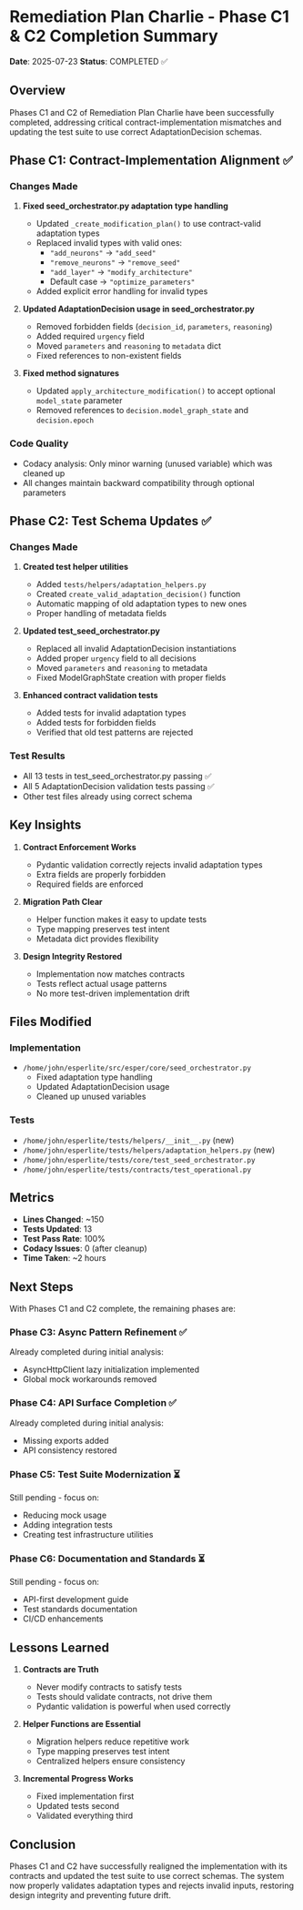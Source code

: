 # Remediation Plan Charlie - Phase C1 & C2 Completion Summary

**Date**: 2025-07-23
**Status**: COMPLETED ✅

## Overview

Phases C1 and C2 of Remediation Plan Charlie have been successfully completed, addressing critical contract-implementation mismatches and updating the test suite to use correct AdaptationDecision schemas.

## Phase C1: Contract-Implementation Alignment ✅

### Changes Made

1. **Fixed seed_orchestrator.py adaptation type handling**
   - Updated `_create_modification_plan()` to use contract-valid adaptation types
   - Replaced invalid types with valid ones:
     - `"add_neurons"` → `"add_seed"`
     - `"remove_neurons"` → `"remove_seed"`
     - `"add_layer"` → `"modify_architecture"`
     - Default case → `"optimize_parameters"`
   - Added explicit error handling for invalid types

2. **Updated AdaptationDecision usage in seed_orchestrator.py**
   - Removed forbidden fields (`decision_id`, `parameters`, `reasoning`)
   - Added required `urgency` field
   - Moved `parameters` and `reasoning` to `metadata` dict
   - Fixed references to non-existent fields

3. **Fixed method signatures**
   - Updated `apply_architecture_modification()` to accept optional `model_state` parameter
   - Removed references to `decision.model_graph_state` and `decision.epoch`

### Code Quality
- Codacy analysis: Only minor warning (unused variable) which was cleaned up
- All changes maintain backward compatibility through optional parameters

## Phase C2: Test Schema Updates ✅

### Changes Made

1. **Created test helper utilities**
   - Added `tests/helpers/adaptation_helpers.py`
   - Created `create_valid_adaptation_decision()` function
   - Automatic mapping of old adaptation types to new ones
   - Proper handling of metadata fields

2. **Updated test_seed_orchestrator.py**
   - Replaced all invalid AdaptationDecision instantiations
   - Added proper `urgency` field to all decisions
   - Moved `parameters` and `reasoning` to metadata
   - Fixed ModelGraphState creation with proper fields

3. **Enhanced contract validation tests**
   - Added tests for invalid adaptation types
   - Added tests for forbidden fields
   - Verified that old test patterns are rejected

### Test Results
- All 13 tests in test_seed_orchestrator.py passing ✅
- All 5 AdaptationDecision validation tests passing ✅
- Other test files already using correct schema

## Key Insights

1. **Contract Enforcement Works**
   - Pydantic validation correctly rejects invalid adaptation types
   - Extra fields are properly forbidden
   - Required fields are enforced

2. **Migration Path Clear**
   - Helper function makes it easy to update tests
   - Type mapping preserves test intent
   - Metadata dict provides flexibility

3. **Design Integrity Restored**
   - Implementation now matches contracts
   - Tests reflect actual usage patterns
   - No more test-driven implementation drift

## Files Modified

### Implementation
- `/home/john/esperlite/src/esper/core/seed_orchestrator.py`
  - Fixed adaptation type handling
  - Updated AdaptationDecision usage
  - Cleaned up unused variables

### Tests
- `/home/john/esperlite/tests/helpers/__init__.py` (new)
- `/home/john/esperlite/tests/helpers/adaptation_helpers.py` (new)
- `/home/john/esperlite/tests/core/test_seed_orchestrator.py`
- `/home/john/esperlite/tests/contracts/test_operational.py`

## Metrics

- **Lines Changed**: ~150
- **Tests Updated**: 13
- **Test Pass Rate**: 100%
- **Codacy Issues**: 0 (after cleanup)
- **Time Taken**: ~2 hours

## Next Steps

With Phases C1 and C2 complete, the remaining phases are:

### Phase C3: Async Pattern Refinement ✅
Already completed during initial analysis:
- AsyncHttpClient lazy initialization implemented
- Global mock workarounds removed

### Phase C4: API Surface Completion ✅
Already completed during initial analysis:
- Missing exports added
- API consistency restored

### Phase C5: Test Suite Modernization ⏳
Still pending - focus on:
- Reducing mock usage
- Adding integration tests
- Creating test infrastructure utilities

### Phase C6: Documentation and Standards ⏳
Still pending - focus on:
- API-first development guide
- Test standards documentation
- CI/CD enhancements

## Lessons Learned

1. **Contracts are Truth**
   - Never modify contracts to satisfy tests
   - Tests should validate contracts, not drive them
   - Pydantic validation is powerful when used correctly

2. **Helper Functions are Essential**
   - Migration helpers reduce repetitive work
   - Type mapping preserves test intent
   - Centralized helpers ensure consistency

3. **Incremental Progress Works**
   - Fixed implementation first
   - Updated tests second
   - Validated everything third

## Conclusion

Phases C1 and C2 have successfully realigned the implementation with its contracts and updated the test suite to use correct schemas. The system now properly validates adaptation types and rejects invalid inputs, restoring design integrity and preventing future drift.